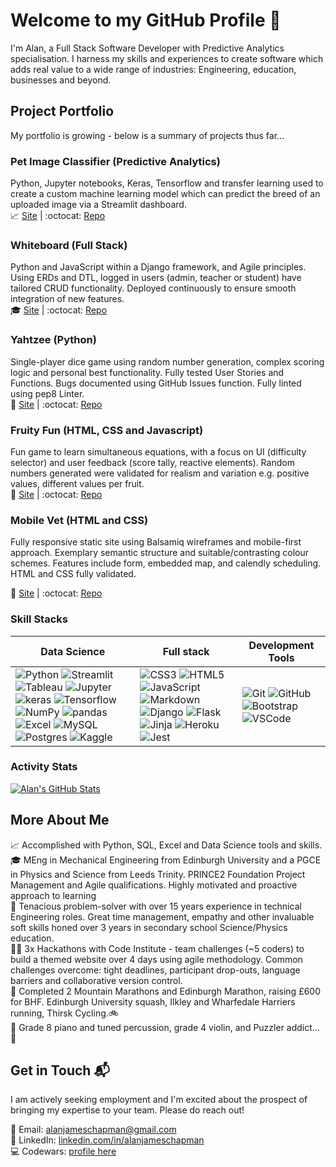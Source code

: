 # Welcome to my GitHub Profile 👋

I'm Alan, a Full Stack Software Developer with Predictive Analytics specialisation. I harness my skills and experiences to create software which adds real value to a wide range of industries: Engineering, education, businesses and beyond.

## Project Portfolio

My portfolio is growing - below is a summary of projects thus far...

### Pet Image Classifier (Predictive Analytics)

Python, Jupyter notebooks, Keras, Tensorflow and transfer learning used to create a custom machine learning model which can predict the breed of an uploaded image via a Streamlit dashboard.<br>
📈 [Site](https://pet-image-classifier-5fbc327c6281.herokuapp.com) | :octocat: [Repo](https://github.com/alanjameschapman/pet-image-classifier)

### Whiteboard (Full Stack)

Python and JavaScript within a Django framework, and Agile principles. Using ERDs and DTL, logged in users (admin, teacher or student) have tailored CRUD functionality. Deployed continuously to ensure smooth integration of new features.<br>
🎓 [Site](https://whiteboard-app-742f545f1848.herokuapp.com) | :octocat: [Repo](https://github.com/alanjameschapman/whiteboard)

### Yahtzee (Python)

Single-player dice game using random number generation, complex scoring logic and personal best functionality. Fully tested User Stories and Functions. Bugs documented using GitHub Issues function. Fully linted using pep8 Linter.<br>
🎲 [Site](https://yahtzee-dice-6d5009f4b077.herokuapp.com/) | :octocat: [Repo](https://github.com/alanjameschapman/yahtzee)

### Fruity Fun (HTML, CSS and Javascript)

Fun game to learn simultaneous equations, with a focus on UI (difficulty selector) and user feedback (score tally, reactive elements). Random numbers generated were validated for realism and variation e.g. positive values, different values per fruit.<br>
🍅 [Site](https://alanjameschapman.github.io/fruity-fun/) | :octocat: [Repo](https://github.com/alanjameschapman/fruity-fun/)

### Mobile Vet (HTML and CSS)

Fully responsive static site using Balsamiq wireframes and mobile-first approach. Exemplary semantic structure and suitable/contrasting colour schemes. Features include form, embedded map, and calendly scheduling. HTML and CSS fully validated.

🐶 [Site](https://alanjameschapman.github.io/mobile-vet/) | :octocat:  [Repo](https://github.com/alanjameschapman/mobile-vet/)

### Skill Stacks

| Data Science | Full stack | Development Tools
| - | - | -
| ![Python](https://img.shields.io/badge/python-3670A0?style=for-the-badge&logo=python&logoColor=ffdd54) ![Streamlit](https://img.shields.io/badge/Streamlit-FF4B4B?style=for-the-badge&logo=Streamlit&logoColor=white) ![Tableau](https://img.shields.io/badge/Tableau-E97627?style=for-the-badge&logo=Tableau&logoColor=white) ![Jupyter](https://img.shields.io/badge/Jupyter-F37626.svg?&style=for-the-badge&logo=Jupyter&logoColor=white) ![keras](https://img.shields.io/badge/Keras-FF0000?style=for-the-badge&logo=keras&logoColor=white) ![Tensorflow](https://img.shields.io/badge/TensorFlow-FF6F00?style=for-the-badge&logo=tensorflow&logoColor=white) ![NumPy](https://img.shields.io/badge/Numpy-777BB4?style=for-the-badge&logo=numpy&logoColor=white) ![pandas](https://img.shields.io/badge/Pandas-2C2D72?style=for-the-badge&logo=pandas&logoColor=white) ![Excel](https://img.shields.io/badge/Microsoft_Excel-217346?style=for-the-badge&logo=microsoft-excel&logoColor=white) ![MySQL](https://img.shields.io/badge/mysql-%2300f.svg?style=for-the-badge&logo=mysql&logoColor=white) ![Postgres](https://img.shields.io/badge/postgres-%23316192.svg?style=for-the-badge&logo=postgresql&logoColor=white) ![Kaggle](https://img.shields.io/badge/Kaggle-20BEFF?style=for-the-badge&logo=Kaggle&logoColor=white) | ![CSS3](https://img.shields.io/badge/css3-%231572B6.svg?style=for-the-badge&logo=css3&logoColor=white) ![HTML5](https://img.shields.io/badge/html5-%23E34F26.svg?style=for-the-badge&logo=html5&logoColor=white) ![JavaScript](https://img.shields.io/badge/javascript-%23323330.svg?style=for-the-badge&logo=javascript&logoColor=%23F7DF1E) ![Markdown](https://img.shields.io/badge/markdown-%23000000.svg?style=for-the-badge&logo=markdown&logoColor=white) ![Django](https://img.shields.io/badge/django-%23092E20.svg?style=for-the-badge&logo=django&logoColor=white) ![Flask](https://img.shields.io/badge/flask-%23000.svg?style=for-the-badge&logo=flask&logoColor=white) ![Jinja](https://img.shields.io/badge/jinja-white.svg?style=for-the-badge&logo=jinja&logoColor=black) ![Heroku](https://img.shields.io/badge/heroku-%23430098.svg?style=for-the-badge&logo=heroku&logoColor=white) ![Jest](https://img.shields.io/badge/-jest-%23C21325?style=for-the-badge&logo=jest&logoColor=white) | ![Git](https://img.shields.io/badge/git-%23F05033.svg?style=for-the-badge&logo=git&logoColor=white) ![GitHub](https://img.shields.io/badge/github-%23121011.svg?style=for-the-badge&logo=github&logoColor=white) ![Bootstrap](https://img.shields.io/badge/bootstrap-%238511FA.svg?style=for-the-badge&logo=bootstrap&logoColor=white) ![VSCode](https://img.shields.io/badge/VSCode-0078D4?style=for-the-badge&logo=visual%20studio%20code&logoColor=white)

### Activity Stats

[![Alan's GitHub Stats](https://github-readme-stats.vercel.app/api?username=alanjameschapman&show=stars,commits,prs,issues&show_icons=true&theme=radical)](https://github.com/anuraghazra/github-readme-stats)


## More About Me

📈 Accomplished with Python, SQL, Excel and Data Science tools and skills.<br>
🎓 MEng in Mechanical Engineering from Edinburgh University and a PGCE in Physics and Science from Leeds Trinity. PRINCE2 Foundation Project Management and Agile qualifications. Highly motivated and proactive approach to learning<br>
🌟 Tenacious problem-solver with over 15 years experience in technical Engineering roles. Great time management, empathy and other invaluable soft skills honed over 3 years in secondary school Science/Physics education.<br>
👨‍💻 3x Hackathons with Code Institute - team challenges (~5 coders) to build a themed website over 4 days using agile methodology. Common challenges overcome: tight deadlines, participant drop-outs, language barriers and collaborative version control.<br>
🏃 Completed 2 Mountain Marathons and Edinburgh Marathon, raising £600 for BHF. Edinburgh University squash, Ilkley and Wharfedale Harriers running, Thirsk Cycling.🚲<br>
🎹 Grade 8 piano and tuned percussion, grade 4 violin, and Puzzler addict... 🧩


## Get in Touch 📬

I am actively seeking employment and I'm excited about the prospect of bringing my expertise to your team. Please do reach out!

📧 Email: alanjameschapman@gmail.com <br>
🔗 LinkedIn: [linkedin.com/in/alanjameschapman](https://www.linkedin.com/in/alanjameschapman/) <br>
💻 Codewars: [profile here](https://www.codewars.com/users/alanjameschapman)
